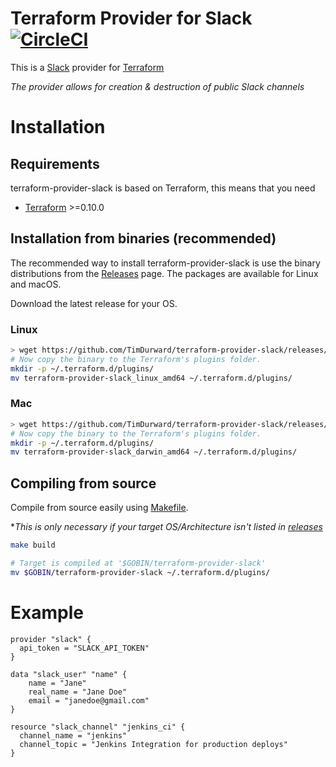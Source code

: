 # Terraform Provider for Slack [![CircleCI](https://circleci.com/gh/TimDurward/terraform-provider-slack/tree/master.svg?style=svg)](https://circleci.com/gh/TimDurward/terraform-provider-slack/tree/master)

This is a [Slack](https://slack.com) provider for [Terraform](https://www.terraform.io/)

_The provider allows for creation & destruction of public Slack channels_

# Installation

## Requirements

terraform-provider-slack is based on Terraform, this means that you need

* [Terraform](https://www.terraform.io/downloads.html) >=0.10.0

## Installation from binaries (recommended)

The recommended way to install terraform-provider-slack is use the binary distributions from the [Releases](https://github.com/TimDurward/terraform-provider-slack/releases) page. The packages are available for Linux and macOS.

Download the latest release for your OS.

### Linux

```sh
> wget https://github.com/TimDurward/terraform-provider-slack/releases/download/v0.2.0/terraform-provider-slack_linux_amd64
# Now copy the binary to the Terraform's plugins folder.
mkdir -p ~/.terraform.d/plugins/
mv terraform-provider-slack_linux_amd64 ~/.terraform.d/plugins/
```

### Mac

```sh
> wget https://github.com/TimDurward/terraform-provider-slack/releases/download/v0.2.0/terraform-provider-slack_darwin_amd64
# Now copy the binary to the Terraform's plugins folder.
mkdir -p ~/.terraform.d/plugins/
mv terraform-provider-slack_darwin_amd64 ~/.terraform.d/plugins/
```

## Compiling from source
Compile from source easily using [Makefile](https://github.com/TimDurward/terraform-provider-slack/blob/master/Makefile). 

\*_This is only necessary if your target OS/Architecture isn't listed in [releases](https://github.com/TimDurward/terraform-provider-slack/releases)_

```sh
make build

# Target is compiled at '$GOBIN/terraform-provider-slack'
mv $GOBIN/terraform-provider-slack ~/.terraform.d/plugins/
```

# Example

```hcl
provider "slack" {
  api_token = "SLACK_API_TOKEN"
}

data "slack_user" "name" {
    name = "Jane"
    real_name = "Jane Doe"
    email = "janedoe@gmail.com"
}

resource "slack_channel" "jenkins_ci" {
  channel_name = "jenkins"
  channel_topic = "Jenkins Integration for production deploys"
}
```

